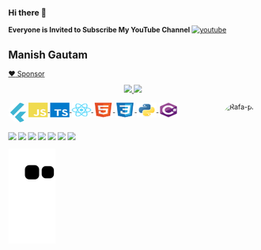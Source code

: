 ### Hi there 👋

**Everyone is Invited to Subscribe My YouTube Channel**
<a href="https://www.youtube.com/channel/UC1WAYyCbaUTY1nR_LV1Qiag?sub_confirmation=1">
[![youtube](https://img.shields.io/badge/-Antinna-313131?style=flat-square&labelColor=313131&logo=youtube&logoColor=white&color=313131)](https://www.youtube.com/channel/UC1WAYyCbaUTY1nR_LV1Qiag)
  </a> 


## Manish Gautam
[:heart: Sponsor](https://github.com/sponsors/manishmg3994)
<div align="center">
  <a href="https://github.com/manishmg3994">
  <img height="180em" src="https://github-readme-stats.vercel.app/api?username=manishmg3994&show_icons=true&theme=dracula&include_all_commits=true&count_private=true"/>
  <img height="180em" src="https://github-readme-stats.vercel.app/api/top-langs/?username=manishmg3994&layout=compact&langs_count=7&theme=dracula"/>
    
</div>
<div style="display: inline_block"><br>
   <img align="left" alt="Rafa-Flutter" height="40" width="40" style="border-radius:50px;" src="https://raw.githubusercontent.com/devicons/devicon/master/icons/flutter/flutter-plain.svg">
  
  <img align="center" alt="Rafa-Js" height="30" width="40" src="https://raw.githubusercontent.com/devicons/devicon/master/icons/javascript/javascript-plain.svg">
  <img align="center" alt="Rafa-Ts" height="30" width="40" src="https://raw.githubusercontent.com/devicons/devicon/master/icons/typescript/typescript-plain.svg">
  <img align="center" alt="Rafa-React" height="30" width="40" src="https://raw.githubusercontent.com/devicons/devicon/master/icons/react/react-original.svg">
  <img align="center" alt="Rafa-HTML" height="30" width="40" src="https://raw.githubusercontent.com/devicons/devicon/master/icons/html5/html5-original.svg">
  <img align="center" alt="Rafa-CSS" height="30" width="40" src="https://raw.githubusercontent.com/devicons/devicon/master/icons/css3/css3-original.svg">
  <img align="center" alt="Rafa-Python" height="30" width="40" src="https://raw.githubusercontent.com/devicons/devicon/master/icons/python/python-original.svg">
  <img align="center" alt="Rafa-Csharp" height="30" width="40" src="https://raw.githubusercontent.com/devicons/devicon/master/icons/csharp/csharp-original.svg">
  <img align="right" alt="Rafa-pic" height="150" style="border-radius:50px;" src="https://secure.gravatar.com/avatar/9bcbba71d1146d0432f3926d37b8e187?s=100&r=pg&d=mm">
</div>
  
  ##
 
<div> 
  <a href="https://www.youtube.com/channel/UC1WAYyCbaUTY1nR_LV1Qiag" target="_blank"><img src="https://img.shields.io/badge/YouTube-FF0000?style=for-the-badge&logo=youtube&logoColor=white" target="_blank"></a>
  <a href="https://instagram.com/manish_todi" target="_blank"><img src="https://img.shields.io/badge/-Instagram-%23E4405F?style=for-the-badge&logo=instagram&logoColor=white" target="_blank"></a>
 	<a href="https://www.twitch.tv/mg3994" target="_blank"><img src="https://img.shields.io/badge/Twitch-9146FF?style=for-the-badge&logo=twitch&logoColor=white" target="_blank"></a>
 <a href="https://discord.gg/tqWutvJM" target="_blank"><img src="https://img.shields.io/badge/Discord-7289DA?style=for-the-badge&logo=discord&logoColor=white" target="_blank"></a> 
  <a href = "mailto:manishgautammg7@gmail.com"><img src="https://img.shields.io/badge/-Gmail-%23333?style=for-the-badge&logo=gmail&logoColor=white" target="_blank"></a>
    <a href = "https://t.me/AntinnaYT"><img src="https://img.shields.io/endpoint?style=social&url=https%3A%2F%2Frunkit.io%2Fdamiankrawczyk%2Ftelegram-badge%2Fbranches%2Fmaster%3Furl%3Dhttps%3A%2F%2Ft.me%2FAntinnaYT" target="_blank"></a>
  <a href="https://www.linkedin.com/in/manish-gautam-10285b178/" target="_blank"><img src="https://img.shields.io/badge/-LinkedIn-%230077B5?style=for-the-badge&logo=linkedin&logoColor=white" target="_blank"></a> 
 
  ![Snake animation](https://github.com/rafaballerini/rafaballerini/blob/output/github-contribution-grid-snake.svg)
 
</div>

